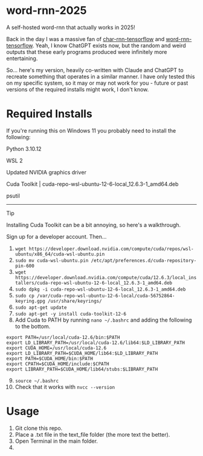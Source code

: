 # word-rnn-2025
A self-hosted word-rnn that actually works in 2025! 

Back in the day I was a massive fan of  [char-rnn-tensorflow](https://github.com/sherjilozair/char-rnn-tensorflow) and [word-rnn-tensorflow](https://github.com/hunkim/word-rnn-tensorflow). Yeah, I know ChatGPT exists now, but the random and weird outputs that these early programs produced were infinitely more entertaining.

So... here's my version, heavily co-written with Claude and ChatGPT to recreate something that operates in a similar manner. I have only tested this on my specific system, so it may or may not work for you - future or past versions of the required installs might work, I don't know.

# Required Installs
If you're running this on Windows 11 you probably need to install the following: 

Python 3.10.12

WSL 2

Updated NVIDIA graphics driver

Cuda Toolkit | cuda-repo-wsl-ubuntu-12-6-local_12.6.3-1_amd64.deb 

psutil

-----

> [!TIP]
> Installing Cuda Toolkit can be a bit annoying, so here's a walkthrough.

Sign up for a developer account. Then...

1. ```wget https://developer.download.nvidia.com/compute/cuda/repos/wsl-ubuntu/x86_64/cuda-wsl-ubuntu.pin```
2. ```sudo mv cuda-wsl-ubuntu.pin /etc/apt/preferences.d/cuda-repository-pin-600```
3. ```wget https://developer.download.nvidia.com/compute/cuda/12.6.3/local_installers/cuda-repo-wsl-ubuntu-12-6-local_12.6.3-1_amd64.deb```
4. ```sudo dpkg -i cuda-repo-wsl-ubuntu-12-6-local_12.6.3-1_amd64.deb```
5. ```sudo cp /var/cuda-repo-wsl-ubuntu-12-6-local/cuda-56752864-keyring.gpg /usr/share/keyrings/```
6. ```sudo apt-get update```
7. ```sudo apt-get -y install cuda-toolkit-12-6```
8. Add Cuda to PATH by running ```nano ~/.bashrc``` and adding the following to the bottom. 
```
export PATH=/usr/local/cuda-12.6/bin:$PATH
export LD_LIBRARY_PATH=/usr/local/cuda-12.6/lib64:$LD_LIBRARY_PATH
export CUDA_HOME=/usr/local/cuda-12.6
export LD_LIBRARY_PATH=$CUDA_HOME/lib64:$LD_LIBRARY_PATH
export PATH=$CUDA_HOME/bin:$PATH
export CPATH=$CUDA_HOME/include:$CPATH
export LIBRARY_PATH=$CUDA_HOME/lib64/stubs:$LIBRARY_PATH
```
9. ```source ~/.bashrc```
10. Check that it works with ```nvcc --version```

# Usage
1. Git clone this repo.
2. Place a .txt file in the text_file folder (the more text the better).
3. Open Terminal in the main folder.
4. 
